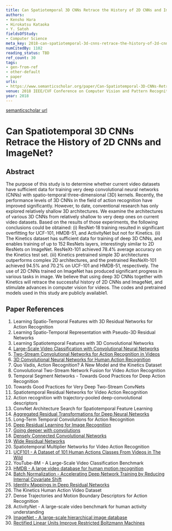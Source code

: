 ```yaml
---
title: Can Spatiotemporal 3D CNNs Retrace the History of 2D CNNs and ImageNet?
authors:
- Kensho Hara
- Hirokatsu Kataoka
- Y. Satoh
fieldsOfStudy:
- Computer Science
meta_key: 2018-can-spatiotemporal-3d-cnns-retrace-the-history-of-2d-cnns-and-imagenet
numCitedBy: 1102
reading_status: TBD
ref_count: 30
tags:
- gen-from-ref
- other-default
- paper
urls:
- https://www.semanticscholar.org/paper/Can-Spatiotemporal-3D-CNNs-Retrace-the-History-of-Hara-Kataoka/d716435f0cb0cac56237f74b1ced940aabce6a2b?sort=total-citations
venue: 2018 IEEE/CVF Conference on Computer Vision and Pattern Recognition
year: 2018
---
```


[semanticscholar url](https://www.semanticscholar.org/paper/Can-Spatiotemporal-3D-CNNs-Retrace-the-History-of-Hara-Kataoka/d716435f0cb0cac56237f74b1ced940aabce6a2b?sort=total-citations)

# Can Spatiotemporal 3D CNNs Retrace the History of 2D CNNs and ImageNet?

## Abstract

The purpose of this study is to determine whether current video datasets have sufficient data for training very deep convolutional neural networks (CNNs) with spatio-temporal three-dimensional (3D) kernels. Recently, the performance levels of 3D CNNs in the field of action recognition have improved significantly. However, to date, conventional research has only explored relatively shallow 3D architectures. We examine the architectures of various 3D CNNs from relatively shallow to very deep ones on current video datasets. Based on the results of those experiments, the following conclusions could be obtained: (i) ResNet-18 training resulted in significant overfitting for UCF-101, HMDB-51, and ActivityNet but not for Kinetics. (ii) The Kinetics dataset has sufficient data for training of deep 3D CNNs, and enables training of up to 152 ResNets layers, interestingly similar to 2D ResNets on ImageNet. ResNeXt-101 achieved 78.4% average accuracy on the Kinetics test set. (iii) Kinetics pretrained simple 3D architectures outperforms complex 2D architectures, and the pretrained ResNeXt-101 achieved 94.5% and 70.2% on UCF-101 and HMDB-51, respectively. The use of 2D CNNs trained on ImageNet has produced significant progress in various tasks in image. We believe that using deep 3D CNNs together with Kinetics will retrace the successful history of 2D CNNs and ImageNet, and stimulate advances in computer vision for videos. The codes and pretrained models used in this study are publicly available1.

## Paper References

1. Learning Spatio-Temporal Features with 3D Residual Networks for Action Recognition
2. Learning Spatio-Temporal Representation with Pseudo-3D Residual Networks
3. Learning Spatiotemporal Features with 3D Convolutional Networks
4. [Large-Scale Video Classification with Convolutional Neural Networks](2014-large-scale-video-classification-with-convolutional-neural-networks.md)
5. [Two-Stream Convolutional Networks for Action Recognition in Videos](2014-two-stream-convolutional-networks-for-action-recognition-in-videos.md)
6. [3D Convolutional Neural Networks for Human Action Recognition](2013-3d-convolutional-neural-networks-for-human-action-recognition.md)
7. Quo Vadis, Action Recognition? A New Model and the Kinetics Dataset
8. Convolutional Two-Stream Network Fusion for Video Action Recognition
9. Temporal Segment Networks - Towards Good Practices for Deep Action Recognition
10. Towards Good Practices for Very Deep Two-Stream ConvNets
11. Spatiotemporal Residual Networks for Video Action Recognition
12. Action recognition with trajectory-pooled deep-convolutional descriptors
13. ConvNet Architecture Search for Spatiotemporal Feature Learning
14. [Aggregated Residual Transformations for Deep Neural Networks](2017-aggregated-residual-transformations-for-deep-neural-networks.md)
15. Long-Term Temporal Convolutions for Action Recognition
16. [Deep Residual Learning for Image Recognition](2016-deep-residual-learning-for-image-recognition.md)
17. [Going deeper with convolutions](2015-going-deeper-with-convolutions.md)
18. [Densely Connected Convolutional Networks](2017-densely-connected-convolutional-networks.md)
19. [Wide Residual Networks](2016-wide-residual-networks.md)
20. Spatiotemporal Multiplier Networks for Video Action Recognition
21. [UCF101 - A Dataset of 101 Human Actions Classes From Videos in The Wild](2012-ucf101-a-dataset-of-101-human-actions-classes-from-videos-in-the-wild.md)
22. YouTube-8M - A Large-Scale Video Classification Benchmark
23. [HMDB - A large video database for human motion recognition](2011-hmdb-a-large-video-database-for-human-motion-recognition.md)
24. [Batch Normalization - Accelerating Deep Network Training by Reducing Internal Covariate Shift](2015-batch-normalization-accelerating-deep-network-training-by-reducing-internal-covariate-shift.md)
25. [Identity Mappings in Deep Residual Networks](2016-identity-mappings-in-deep-residual-networks.md)
26. The Kinetics Human Action Video Dataset
27. Dense Trajectories and Motion Boundary Descriptors for Action Recognition
28. ActivityNet - A large-scale video benchmark for human activity understanding
29. [ImageNet - A large-scale hierarchical image database](2009-imagenet-a-large-scale-hierarchical-image-database.md)
30. [Rectified Linear Units Improve Restricted Boltzmann Machines](2010-rectified-linear-units-improve-restricted-boltzmann-machines.md)
